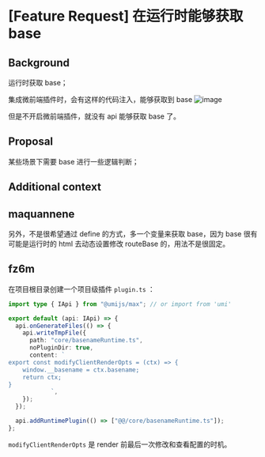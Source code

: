# [Feature Request] 在运行时能够获取 base

## Background

运行时获取 base；

集成微前端插件时，会有这样的代码注入，能够获取到 base
![image](https://github.com/umijs/umi/assets/8757564/6d037c57-48d3-4eb3-8725-bb140304bc63)

但是不开启微前端插件，就没有 api 能够获取 base 了。

## Proposal

某些场景下需要 base 进行一些逻辑判断；

## Additional context

## maquannene

另外，不是很希望通过 define 的方式，多一个变量来获取 base，因为 base 很有可能是运行时的 html 去动态设置修改 routeBase 的，用法不是很固定。

## fz6m

在项目根目录创建一个项目级插件 `plugin.ts` ：

```ts
import type { IApi } from "@umijs/max"; // or import from 'umi'

export default (api: IApi) => {
  api.onGenerateFiles(() => {
    api.writeTmpFile({
      path: "core/basenameRuntime.ts",
      noPluginDir: true,
      content: `
export const modifyClientRenderOpts = (ctx) => {
    window.__basename = ctx.basename;
    return ctx;
}
            `,
    });
  });

  api.addRuntimePlugin(() => ["@@/core/basenameRuntime.ts"]);
};
```

`modifyClientRenderOpts` 是 render 前最后一次修改和查看配置的时机。
